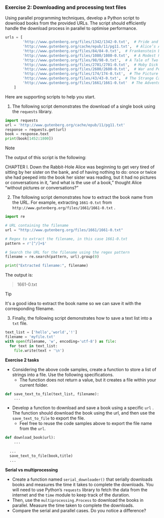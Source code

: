 ### Exercise 2: Downloading and processing text files

Using parallel programming techniques, develop a Python script to download books from the provided URLs. The script should efficiently handle the download process in parallel to optimise performance.

```python
urls = [
        'http://www.gutenberg.org/files/1342/1342-0.txt',  # Pride and Prejudice by Jane Austen
        'http://www.gutenberg.org/cache/epub/11/pg11.txt',  # Alice’s Adventures in Wonderland by Lewis Carroll
        'http://www.gutenberg.org/files/84/84-0.txt',  # Frankenstein by Mary Shelley
        'http://www.gutenberg.org/files/1080/1080-0.txt',  # A Modest Proposal by Jonathan Swift
        'http://www.gutenberg.org/files/98/98-0.txt',  # A Tale of Two Cities by Charles Dickens
        'http://www.gutenberg.org/files/2701/2701-0.txt',  # Moby Dick by Herman Melville
        'http://www.gutenberg.org/files/2600/2600-0.txt',  # War and Peace by Leo Tolstoy
        'http://www.gutenberg.org/files/174/174-0.txt',  # The Picture of Dorian Gray by Oscar Wilde
        'http://www.gutenberg.org/files/43/43-0.txt',  # The Strange Case of Dr. Jekyll and Mr. Hyde by Robert Louis Stevenson
        'http://www.gutenberg.org/files/1661/1661-0.txt'  # The Adventures of Sherlock Holmes by Arthur Conan Doyle
    ]
```

Here are supporting scripts to help you start.

1. The following script demonstrates the download of a single book using the `requests` library.

```python
import requests
url = 'http://www.gutenberg.org/cache/epub/11/pg11.txt'
response = requests.get(url)
book = response.text
print(book[1452:1800])
```

> [!NOTE]
>
> The output of this script is the following:
>
> CHAPTER I. Down the Rabbit-Hole  Alice was beginning to get very tired of sitting by her sister on the bank, and of having nothing to do: once or twice she had peeped into the book her sister was reading, but it had no pictures or conversations in it, “and what is the use of a book,” thought Alice “without pictures or conversations?”

2. The following script demonstrates how to extract the book name from the URL. For example, extracting `1661-0.txt` from `http://www.gutenberg.org/files/1661/1661-0.txt` . 

```python
import re

# URL containing the filename
url = "http://www.gutenberg.org/files/1661/1661-0.txt"

# Regex to extract the filename, in this case 1661-0.txt
pattern = r'[^/]+$'

# Search the URL for the filename using the regex pattern
filename = re.search(pattern, url).group(0)

print("Extracted filename:", filename)
```

The output is:

> 1661-0.txt

> [!TIP]
>
> It's a good idea to extract the book name so we can save it with the corresponding filename.

3. Finally, the following script demonstrates how to save a text list into a `txt` file.

```python
text_list = ['hello','world','!']
filename = 'myfile.txt'
with open(filename, 'w', encoding='utf-8') as file:
  for text in text_list:
    file.write(text + '\n')
```

**Exercise 2 tasks**

* Considering the above code samples, create a function to store a list of strings into a file. Use the following specifications. 
  * The function does not return a value, but it creates a file within your current folder.


```python
def save_text_to_file(text_list, filename):
 	...
```

* Develop a function to download and save a book using a specific `url` .  The function should download the book using the url, and then use the `save_text_to_file` to export the file.
  * Feel free to reuse the code samples above to export the file name from the `url`.


```python
def download_book(url):
	...
  
  ...
  save_text_to_file(book,title)
  ...
```

**Serial vs multiprocessing**

* Create a function named `serial_downloader()` that serially downloads books and measures the time it takes to complete the downloads. You will need to use Python’s `requests` library to fetch the data from the internet and the `time` module to keep track of the duration.
* Then, use the `multiprocessing.Process` to download the books in parallel. Measure the time taken to complete the downloads.
* Compare the serial and parallel cases. Do you notice a difference?